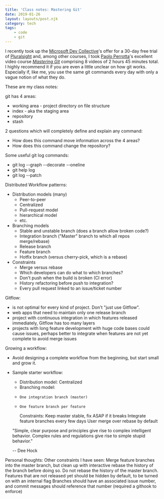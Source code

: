 ```yaml
---
title: 'Class notes: Mastering Git'
date: 2019-01-26
layout: layouts/post.njk
category: tech
tags:
    - code
    - git
---
```


I recently took up the [Microsoft Dev Collective](https://developer.microsoft.com/en-us/collective)'s offer for a 30-day free trial of [Pluralsight](https://www.pluralsight.com/) and, among other courses, I took [Paolo Perrotta](https://twitter.com/nusco)'s excellent video course *[Mastering Git](https://app.pluralsight.com/library/courses/mastering-git)* comprising 8 videos of 2 hours 45 minutes total. I highly recommend it if you are even a little unclear on how git works. Especially if, like me, you use the same git commands every day with only a vague notion of what they do.

These are my class notes:

git has 4 areas:

- working area - project directory on file structure
- index - aka the staging area
- repository
- stash

2 questions which will completely define and explain any command:

- How does this command move information across the 4 areas?
- How does this command change the repository?

Some useful git log commands:

- git log --graph --decorate --oneline
- git help log
- git log --patch

Distributed Workflow patterns:

- Distribution models (many)
    - Peer-to-peer
    - Centralized
    - Pull-request model
    - hierarchical model
    - etc.
- Branching models
    - Stable and unstable branch (does a branch allow broken code?)
    - Integration branch ("Master" branch to which all repos merge/rebase)
    - Release branch
    - Feature branch
    - Hotfix branch (versus cherry-pick, which is a rebase)
- Constraints
    - Merge versus rebase
    - Which developers can do what to which branches?
    - Don't push when the build is broken (CI error)
    - History refactoring before push to integration?
    - Every pull request linked to an issue/ticket number

Gitflow:

- is not optimal for every kind of project. Don't "just use Gitflow".
- web apps that need to maintain only one release branch
- project with continuous integration in which features released immediately, Gitflow has too many layers
- projects with long feature development with huge code bases could cause issues, perhaps better to integrate when features are not yet complete to avoid merge issues

Growing a workflow:

- Avoid designing a complete workflow from the beginning, but start small and grow it.
- Sample starter workflow:
    - Distribution model: Centralized
    - Branching model:
    *     One integration branch (master)
    -     One feature branch per feature
      Constraints:
        Keep master stable, fix ASAP if it breaks
        Integrate feature branches every few days
        User merge over rebase by default

  "Simple, clear purpose and principles give rise to complex intelligent behavior. Complex rules and regulations give rise to simple stupid behavior."

  -- Dee Hock

Personal thoughts:
  Other constraints I have seen:
    Merge feature branches into the master branch, but clean up with interactive rebase the history of the branch before doing so.
    Do not rebase the history of the master branch.
    Features that are not released yet should be hidden by default, to be turned on with an internal flag
    Branches should have an associated issue number, and commit messages should reference that number (required a githook to enforce)
    